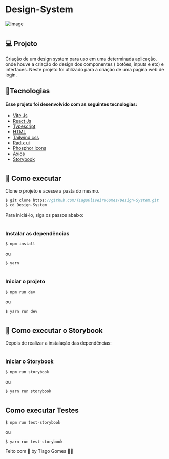# Design-System

![image](https://user-images.githubusercontent.com/70171892/196523906-ae5925c6-2725-439f-a8e8-3f9fded3a09e.png)


# <h2>💻 Projeto</h2>

Criação de um design system para uso em uma determinada aplicação, onde houve a criação do design dos componentes ( botões, inputs e etc) e interfaces. Neste projeto 
foi utilizado para a criação de uma pagina web de login.

<h2>🧪Tecnologias</h2>
<h4>Esse projeto foi desenvolvido com as seguintes tecnologias: </h4>

* [Vite Js](https://vitejs.dev)
* [React Js](https://reactjs.org)
* [Typescript](https://www.typescriptlang.org)
* [HTML](https://developer.mozilla.org/pt-BR/docs/Web/html)
* [Tailwind css](https://tailwindcss.com)
* [Radix ui](https://www.radix-ui.com)
* [Phosphor Icons](https://phosphoricons.com)
* [Axios](https://axios-http.com)
* [Storybook](https://storybook.js.org)


# <h2>🚀 Como executar</h2>
Clone o projeto e acesse a pasta do mesmo.

```javascript
$ git clone https://github.com/TiagoOliveiraGomes/Design-System.git
$ cd Design-System
```
Para iniciá-lo, siga os passos abaixo:

# <h3>Instalar as dependências</h3>
```javascript
$ npm install
```
ou

```javascript
$ yarn
```

# <h3>Iniciar o projeto</h3>
```javascript
$ npm run dev
```
ou

```javascript
$ yarn run dev
```

# <h2>🚀 Como executar o Storybook</h2>
Depois de realizar a instalação das dependências:

# <h3>Iniciar o Storybook</h3>
```javascript
$ npm run storybook
```
ou

```javascript
$ yarn run storybook
```

# <h2>Como executar Testes</h2>
```javascript
$ npm run test-storybook
```
ou

```javascript
$ yarn run test-storybook
```

Feito com 🧡 by Tiago Gomes 👋🏻 
